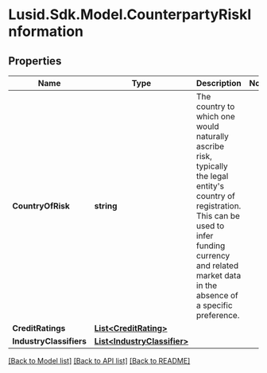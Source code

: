 
# Lusid.Sdk.Model.CounterpartyRiskInformation

## Properties

Name | Type | Description | Notes
------------ | ------------- | ------------- | -------------
**CountryOfRisk** | **string** | The country to which one would naturally ascribe risk, typically the legal entity&#39;s country of registration. This can be used to infer funding currency and related market data in the absence of a specific preference. | 
**CreditRatings** | [**List&lt;CreditRating&gt;**](CreditRating.md) |  | 
**IndustryClassifiers** | [**List&lt;IndustryClassifier&gt;**](IndustryClassifier.md) |  | 

[[Back to Model list]](../README.md#documentation-for-models)
[[Back to API list]](../README.md#documentation-for-api-endpoints)
[[Back to README]](../README.md)


